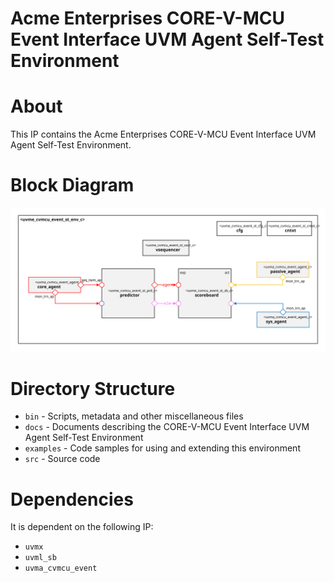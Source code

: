 # Acme Enterprises CORE-V-MCU Event Interface UVM Agent Self-Test Environment

# About
This IP contains the Acme Enterprises CORE-V-MCU Event Interface UVM Agent Self-Test Environment.

# Block Diagram
![alt text](./docs/env_block_diagram.svg "CORE-V-MCU Event Interface UVM Agent Self-Test Environment")

# Directory Structure
* `bin` - Scripts, metadata and other miscellaneous files
* `docs` - Documents describing the CORE-V-MCU Event Interface UVM Agent Self-Test Environment
* `examples` - Code samples for using and extending this environment
* `src` - Source code


# Dependencies
It is dependent on the following IP:

* `uvmx`
* `uvml_sb`
* `uvma_cvmcu_event`